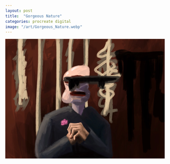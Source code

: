 ```yaml
---
layout: post
title:  "Gorgeous Nature"
categories: procreate digital
image: "/art/Gorgeous_Nature.webp"
---
```

![](/art/Gorgeous_Nature.webp)